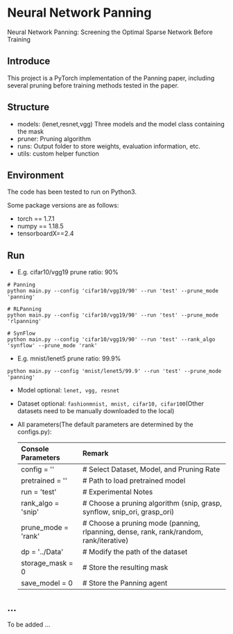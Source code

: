 # Neural Network Panning

Neural Network Panning: Screening the Optimal Sparse Network Before Training

## Introduce

This project is a PyTorch implementation of the Panning paper, including several pruning before training methods tested in the paper.


## Structure
 - models: (lenet,resnet,vgg) Three models and the model class containing the mask
 - pruner: Pruning algorithm
 - runs: Output folder to store weights, evaluation information, etc.
 - utils: custom helper function


## Environment

The code has been tested to run on Python3.

Some package versions are as follows:
* torch == 1.7.1
* numpy == 1.18.5
* tensorboardX==2.4

## Run

* E.g. cifar10/vgg19 prune ratio: 90%
```
# Panning
python main.py --config 'cifar10/vgg19/90' --run 'test' --prune_mode 'panning'
```
```
# RLPanning
python main.py --config 'cifar10/vgg19/90' --run 'test' --prune_mode 'rlpanning'
```
```
# SynFlow
python main.py --config 'cifar10/vgg19/90' --run 'test' --rank_algo 'synflow' --prune_mode 'rank'
```

* E.g. mnist/lenet5 prune ratio: 99.9%
```
python main.py --config 'mnist/lenet5/99.9' --run 'test' --prune_mode 'panning'
```

- Model optional: ```lenet, vgg, resnet```

- Dataset optional: ```fashionmnist, mnist, cifar10, cifar100```(Other datasets need to be manually downloaded to the local)

- All parameters(The default parameters are determined by the configs.py):

    | Console Parameters | Remark |
    | :---- | :---- |
    | config = '' | # Select Dataset, Model, and Pruning Rate |
    | pretrained = '' | # Path to load pretrained model |
    | run = 'test' | # Experimental Notes |
    | rank_algo = 'snip' | # Choose a pruning algorithm (snip, grasp, synflow, snip_ori, grasp_ori)|
    | prune_mode = 'rank' | # Choose a pruning mode (panning, rlpanning, dense, rank, rank/random, rank/iterative)|
    | dp = '../Data' | # Modify the path of the dataset |
    | storage_mask = 0 | # Store the resulting mask |
    | save_model = 0 | # Store the Panning agent |


## ...
To be added ...

